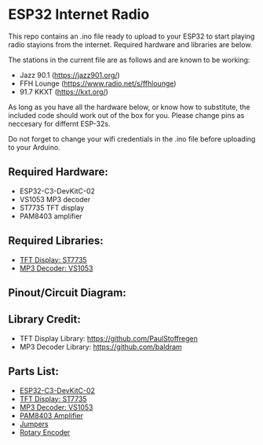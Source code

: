# ESP32 Internet Radio

This repo contains an .ino file ready to upload to your ESP32 to start playing radio stayions from the internet. Required hardware and libraries are below.

The stations in the current file are as follows and are known to be working:

- Jazz 90.1 (https://jazz901.org/)
- FFH Lounge (https://www.radio.net/s/ffhlounge)
- 91.7 KKXT (https://kxt.org/)

As long as you have all the hardware below, or know how to substitute, the included code should work out of the box for you. Please change pins as neccesary for differnt ESP-32s.

Do not forget to change your wifi credentials in the .ino file before uploading to your Arduino.

## Required Hardware:

- ESP32-C3-DevKitC-02
- VS1053 MP3 decoder
- ST7735 TFT display
- PAM8403 amplifier

## Required Libraries:

- [TFT Display: ST7735](https://github.com/PaulStoffregen/Adafruit_ST7735/blob/master/Adafruit_ST7735.h)
- [MP3 Decoder: VS1053](https://github.com/baldram/ESP_VS1053_Library/tree/master)


## Pinout/Circuit Diagram:

## Library Credit:

- TFT Display Library: https://github.com/PaulStoffregen
- MP3 Decoder Library: https://github.com/baldram

## Parts List:

- [ESP32-C3-DevKitC-02](https://www.amazon.com/Espressif-ESP32-C3-DevKitC-02-Development-Board/dp/B09D3S4RPZ)
- [TFT Display: ST7735](https://www.amazon.com/Display-Module-ST7735-128x160-STM32/dp/B07BFV69DZ)
- [MP3 Decoder: VS1053](https://www.amazon.com/dp/B0B1LFZ2DH?ref=ppx_pop_mob_ap_share)
- [PAM8403 Amplifier](https://a.co/d/2N3GC94)
- [Jumpers](https://www.amazon.com/Elegoo-EL-CP-004-Multicolored-Breadboard-arduino/dp/B01EV70C78?sr=8-3)
- [Rotary Encoder](https://www.microcenter.com/product/618904/inland-ks0013-keystudio-rotary-encoder-module)
